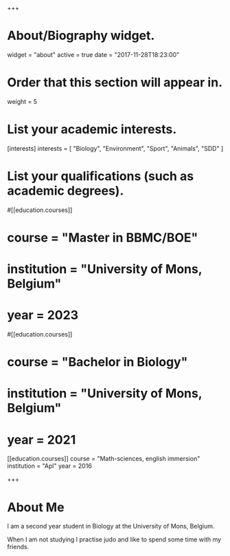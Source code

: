 +++
# About/Biography widget.
widget = "about"
active = true
date = "2017-11-28T18:23:00"

# Order that this section will appear in.
weight = 5

# List your academic interests.
[interests]
  interests = [
    "Biology",
    "Environment",
    "Sport",
    "Animals",
    "SDD"
  ]

# List your qualifications (such as academic degrees).
#[[education.courses]]
#  course = "Master in BBMC/BOE"
#  institution = "University of Mons, Belgium"
#  year = 2023

#[[education.courses]]
#  course = "Bachelor in Biology"
#  institution = "University of Mons, Belgium"
#  year = 2021

[[education.courses]]
  course = "Math-sciences, english immersion"
  institution = "Apl"
  year = 2016

+++

# About Me

I am a second year student in Biology at the University of Mons, Belgium.

When I am not studying I practise judo and like to spend some time with my friends.
